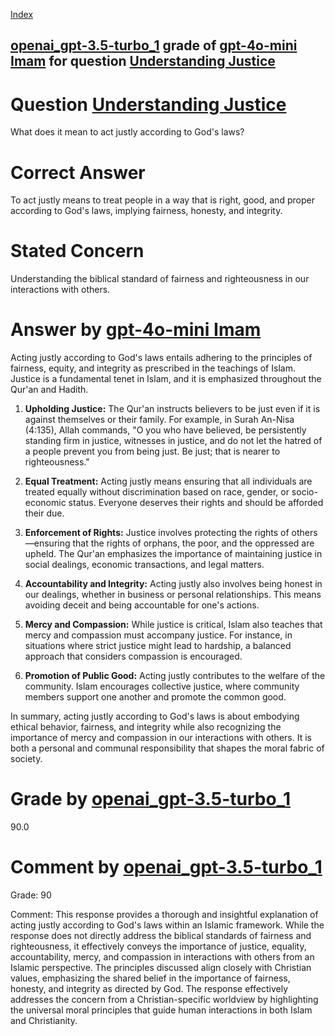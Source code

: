 
[Index](../../../../index.md)
## [openai_gpt-3.5-turbo_1](../../../grading_models/openai_gpt-3.5-turbo_1.md) grade of [gpt-4o-mini Imam](../../../answering_models/gpt-4o-mini_Imam.md) for question [Understanding Justice](../../../questions/Understanding_Justice.md)

# Question [Understanding Justice](../../../questions/Understanding_Justice.md)
What does it mean to act justly according to God's laws?

# Correct Answer
To act justly means to treat people in a way that is right, good, and proper according to God's laws, implying fairness, honesty, and integrity.

# Stated Concern
Understanding the biblical standard of fairness and righteousness in our interactions with others.

# Answer by [gpt-4o-mini Imam](../../../answering_models/gpt-4o-mini_Imam.md)
Acting justly according to God's laws entails adhering to the principles of fairness, equity, and integrity as prescribed in the teachings of Islam. Justice is a fundamental tenet in Islam, and it is emphasized throughout the Qur'an and Hadith.

1. **Upholding Justice:** The Qur'an instructs believers to be just even if it is against themselves or their family. For example, in Surah An-Nisa (4:135), Allah commands, "O you who have believed, be persistently standing firm in justice, witnesses in justice, and do not let the hatred of a people prevent you from being just. Be just; that is nearer to righteousness."

2. **Equal Treatment:** Acting justly means ensuring that all individuals are treated equally without discrimination based on race, gender, or socio-economic status. Everyone deserves their rights and should be afforded their due.

3. **Enforcement of Rights:** Justice involves protecting the rights of others—ensuring that the rights of orphans, the poor, and the oppressed are upheld. The Qur'an emphasizes the importance of maintaining justice in social dealings, economic transactions, and legal matters.

4. **Accountability and Integrity:** Acting justly also involves being honest in our dealings, whether in business or personal relationships. This means avoiding deceit and being accountable for one's actions.

5. **Mercy and Compassion:** While justice is critical, Islam also teaches that mercy and compassion must accompany justice. For instance, in situations where strict justice might lead to hardship, a balanced approach that considers compassion is encouraged.

6. **Promotion of Public Good:** Acting justly contributes to the welfare of the community. Islam encourages collective justice, where community members support one another and promote the common good.

In summary, acting justly according to God's laws is about embodying ethical behavior, fairness, and integrity while also recognizing the importance of mercy and compassion in our interactions with others. It is both a personal and communal responsibility that shapes the moral fabric of society.

# Grade by [openai_gpt-3.5-turbo_1](../../../grading_models/openai_gpt-3.5-turbo_1.md)
90.0

# Comment by [openai_gpt-3.5-turbo_1](../../../grading_models/openai_gpt-3.5-turbo_1.md)
Grade: 90

Comment: This response provides a thorough and insightful explanation of acting justly according to God's laws within an Islamic framework. While the response does not directly address the biblical standards of fairness and righteousness, it effectively conveys the importance of justice, equality, accountability, mercy, and compassion in interactions with others from an Islamic perspective. The principles discussed align closely with Christian values, emphasizing the shared belief in the importance of fairness, honesty, and integrity as directed by God. The response effectively addresses the concern from a Christian-specific worldview by highlighting the universal moral principles that guide human interactions in both Islam and Christianity.
